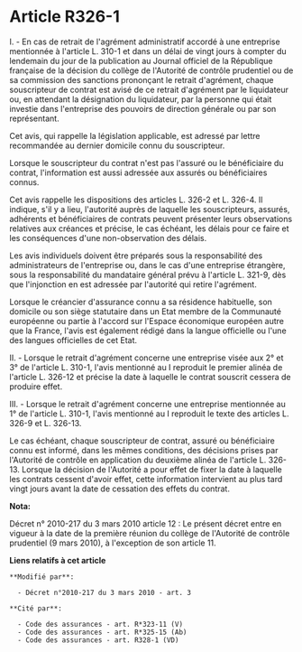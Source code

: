 # Article R326-1

I. - En cas de retrait de l'agrément administratif accordé à une entreprise mentionnée à l'article L. 310-1 et dans un délai
de vingt jours à compter du lendemain du jour de la publication au Journal officiel de la République française de la décision
du collège de l'Autorité de contrôle prudentiel ou de sa commission des sanctions prononçant le retrait d'agrément, chaque
souscripteur de contrat est avisé de ce retrait d'agrément par le liquidateur ou, en attendant la désignation du liquidateur,
par la personne qui était investie dans l'entreprise des pouvoirs de direction générale ou par son représentant.

Cet avis, qui rappelle la législation applicable, est adressé par lettre recommandée au dernier domicile connu du
souscripteur.

Lorsque le souscripteur du contrat n'est pas l'assuré ou le bénéficiaire du contrat, l'information est aussi adressée aux
assurés ou bénéficiaires connus.

Cet avis rappelle les dispositions des articles L. 326-2 et L. 326-4. Il indique, s'il y a lieu, l'autorité auprès de
laquelle les souscripteurs, assurés, adhérents et bénéficiaires de contrats peuvent présenter leurs observations relatives
aux créances et précise, le cas échéant, les délais pour ce faire et les conséquences d'une non-observation des délais.

Les avis individuels doivent être préparés sous la responsabilité des administrateurs de l'entreprise ou, dans le cas d'une
entreprise étrangère, sous la responsabilité du mandataire général prévu à l'article L. 321-9, dès que l'injonction en est
adressée par l'autorité qui retire l'agrément.

Lorsque le créancier d'assurance connu a sa résidence habituelle, son domicile ou son siège statutaire dans un Etat membre de
la Communauté européenne ou partie à l'accord sur l'Espace économique européen autre que la France, l'avis est également
rédigé dans la langue officielle ou l'une des langues officielles de cet Etat.

II. - Lorsque le retrait d'agrément concerne une entreprise visée aux 2° et 3° de l'article L. 310-1, l'avis mentionné au I
reproduit le premier alinéa de l'article L. 326-12 et précise la date à laquelle le contrat souscrit cessera de produire
effet.

III. - Lorsque le retrait d'agrément concerne une entreprise mentionnée au 1° de l'article L. 310-1, l'avis mentionné au I
reproduit le texte des articles L. 326-9 et L. 326-13.

Le cas échéant, chaque souscripteur de contrat, assuré ou bénéficiaire connu est informé, dans les mêmes conditions, des
décisions prises par l'Autorité de contrôle en application du deuxième alinéa de l'article L. 326-13. Lorsque la décision de
l'Autorité a pour effet de fixer la date à laquelle les contrats cessent d'avoir effet, cette information intervient au plus
tard vingt jours avant la date de cessation des effets du contrat.

**Nota:**

Décret n° 2010-217 du 3 mars 2010 article 12 : Le présent décret entre en vigueur à la date de la première réunion du collège
de l'Autorité de contrôle prudentiel (9 mars 2010), à l'exception de son article 11.

**Liens relatifs à cet article**

	**Modifié par**:

	  - Décret n°2010-217 du 3 mars 2010 - art. 3

	**Cité par**:

	  - Code des assurances - art. R*323-11 (V)
	  - Code des assurances - art. R*325-15 (Ab)
	  - Code des assurances - art. R328-1 (VD)
